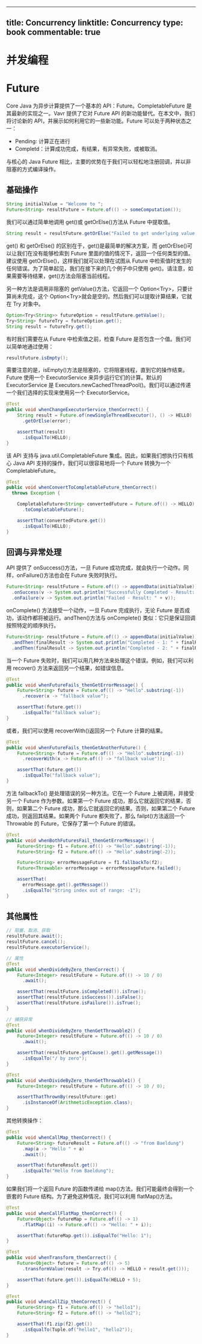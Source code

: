 
---
title: Concurrency
linktitle: Concurrency
type: book
commentable: true
---

# 并发编程

# Future

Core Java 为异步计算提供了一个基本的 API：Future。CompletableFuture 是其最新的实现之一。Vavr 提供了它对 Future API 的新功能替代。在本文中，我们将讨论新的 API，并展示如何利用它的一些新功能。Future 可以处于两种状态之一：

- Pending: 计算正在进行
- Completd：计算成功完成，有结果，有异常失败，或被取消。

与核心的 Java Future 相比，主要的优势在于我们可以轻松地注册回调，并以非阻塞的方式编译操作。

## 基础操作

```java
String initialValue = "Welcome to ";
Future<String> resultFuture = Future.of(() -> someComputation());
```

我们可以通过简单地调用 get()或 getOrElse()方法从 Future 中提取值。

```java
String result = resultFuture.getOrElse("Failed to get underlying value.");
```

get() 和 getOrElse() 的区别在于，get()是最简单的解决方案，而 getOrElse()可以让我们在没有能够检索到 Future 里面的值的情况下，返回一个任何类型的值。建议使用 getOrElse()，这样我们就可以处理在试图从 Future 中检索值时发生的任何错误。为了简单起见，我们在接下来的几个例子中只使用 get()。请注意，如果需要等待结果，get()方法会阻塞当前线程。

另一种方法是调用非阻塞的 getValue()方法，它返回一个 Option<Try<T>>，只要计算尚未完成，这个 Option<Try<T>>就会是空的。然后我们可以提取计算结果，它就在 Try 对象中。

```java
Option<Try<String>> futureOption = resultFuture.getValue();
Try<String> futureTry = futureOption.get();
String result = futureTry.get();
```

有时我们需要在从 Future 中检索值之前，检查 Future 是否包含一个值。我们可以简单地通过使用：

```java
resultFuture.isEmpty();
```

需要注意的是，isEmpty()方法是阻塞的，它将阻塞线程，直到它的操作结束。Future 使用一个 ExecutorService 来异步运行它们的计算。默认的 ExecutorService 是 Executors.newCachedThreadPool()。我们可以通过传递一个我们选择的实现来使用另一个 ExecutorService。

```java
@Test
public void whenChangeExecutorService_thenCorrect() {
    String result = Future.of(newSingleThreadExecutor(), () -> HELLO)
      .getOrElse(error);

    assertThat(result)
      .isEqualTo(HELLO);
}
```

该 API 支持与 java.util.CompletableFuture 集成。因此，如果我们想执行只有核心 Java API 支持的操作，我们可以很容易地将一个 Future 转换为一个 CompletableFuture。

```java
@Test
public void whenConvertToCompletableFuture_thenCorrect()
  throws Exception {

    CompletableFuture<String> convertedFuture = Future.of(() -> HELLO)
      .toCompletableFuture();

    assertThat(convertedFuture.get())
      .isEqualTo(HELLO);
}
```

## 回调与异常处理

API 提供了 onSuccess()方法，一旦 Future 成功完成，就会执行一个动作。同样，onFailure()方法也会在 Future 失败时执行。

```java
Future<String> resultFuture = Future.of(() -> appendData(initialValue))
  .onSuccess(v -> System.out.println("Successfully Completed - Result: " + v))
  .onFailure(v -> System.out.println("Failed - Result: " + v));
```

onComplete() 方法接受一个动作，一旦 Future 完成执行，无论 Future 是否成功，该动作都将被运行。andThen()方法与 onComplete() 类似：它只是保证回调按照特定的顺序执行。

```java
Future<String> resultFuture = Future.of(() -> appendData(initialValue))
  .andThen(finalResult -> System.out.println("Completed - 1: " + finalResult))
  .andThen(finalResult -> System.out.println("Completed - 2: " + finalResult));
```

当一个 Future 失败时，我们可以用几种方法来处理这个错误。例如，我们可以利用 recover() 方法来返回另一个结果，如错误信息。

```java
@Test
public void whenFutureFails_thenGetErrorMessage() {
    Future<String> future = Future.of(() -> "Hello".substring(-1))
      .recover(x -> "fallback value");

    assertThat(future.get())
      .isEqualTo("fallback value");
}
```

或者，我们可以使用 recoverWith()返回另一个 Future 计算的结果。

```java
@Test
public void whenFutureFails_thenGetAnotherFuture() {
    Future<String> future = Future.of(() -> "Hello".substring(-1))
      .recoverWith(x -> Future.of(() -> "fallback value"));

    assertThat(future.get())
      .isEqualTo("fallback value");
}
```

方法 fallbackTo() 是处理错误的另一种方法。它在一个 Future 上被调用，并接受另一个 Future 作为参数。如果第一个 Future 成功，那么它就返回它的结果，否则，如果第二个 Future 成功，那么它就返回它的结果。否则，如果第二个 Future 成功，则返回其结果。如果两个 Future 都失败了，那么 failpt()方法返回一个 Throwable 的 Future，它保存了第一个 Future 的错误。

```java
@Test
public void whenBothFuturesFail_thenGetErrorMessage() {
    Future<String> f1 = Future.of(() -> "Hello".substring(-1));
    Future<String> f2 = Future.of(() -> "Hello".substring(-2));

    Future<String> errorMessageFuture = f1.fallbackTo(f2);
    Future<Throwable> errorMessage = errorMessageFuture.failed();

    assertThat(
      errorMessage.get().getMessage())
      .isEqualTo("String index out of range: -1");
}
```

## 其他属性

```java
// 阻塞、取消、获取
resultFuture.await();
resultFuture.cancel();
resultFuture.executorService();

// 属性
@Test
public void whenDivideByZero_thenCorrect() {
    Future<Integer> resultFuture = Future.of(() -> 10 / 0)
      .await();

    assertThat(resultFuture.isCompleted()).isTrue();
    assertThat(resultFuture.isSuccess()).isFalse();
    assertThat(resultFuture.isFailure()).isTrue();
}

// 捕获异常
@Test
public void whenDivideByZero_thenGetThrowable2() {
    Future<Integer> resultFuture = Future.of(() -> 10 / 0)
      .await();

    assertThat(resultFuture.getCause().get().getMessage())
      .isEqualTo("/ by zero");
}

@Test
public void whenDivideByZero_thenGetThrowable1() {
    Future<Integer> resultFuture = Future.of(() -> 10 / 0);

    assertThatThrownBy(resultFuture::get)
      .isInstanceOf(ArithmeticException.class);
}
```

其他转换操作：

```java
@Test
public void whenCallMap_thenCorrect() {
    Future<String> futureResult = Future.of(() -> "from Baeldung")
      .map(a -> "Hello " + a)
      .await();

    assertThat(futureResult.get())
      .isEqualTo("Hello from Baeldung");
}
```

如果我们将一个返回 Future 的函数传递给 map()方法，我们可能最终会得到一个嵌套的 Future 结构。为了避免这种情况，我们可以利用 flatMap()方法。

```java
@Test
public void whenCallFlatMap_thenCorrect() {
    Future<Object> futureMap = Future.of(() -> 1)
      .flatMap((i) -> Future.of(() -> "Hello: " + i));

    assertThat(futureMap.get()).isEqualTo("Hello: 1");
}

@Test
public void whenTransform_thenCorrect() {
    Future<Object> future = Future.of(() -> 5)
      .transformValue(result -> Try.of(() -> HELLO + result.get()));

    assertThat(future.get()).isEqualTo(HELLO + 5);
}

@Test
public void whenCallZip_thenCorrect() {
    Future<String> f1 = Future.of(() -> "hello1");
    Future<String> f2 = Future.of(() -> "hello2");

    assertThat(f1.zip(f2).get())
      .isEqualTo(Tuple.of("hello1", "hello2"));
}
```

    